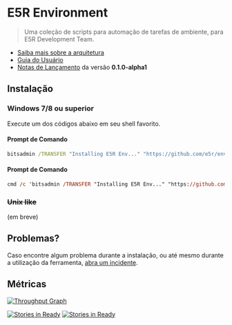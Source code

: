 E5R Environment
===============

> Uma coleção de scripts para automação de tarefas de ambiente, para E5R Development Team.

* [Saiba mais sobre a arquitetura](doc/ARCHITECTURE.md)
* [Guia do Usuário](doc/USERGUIDE.md)
* [Notas de Lançamento](https://github.com/e5r/env/releases/tag/v0.1.0-alpha1) da versão **0.1.0-alpha1**

## Instalação

### Windows 7/8 ou superior

Execute um dos códigos abaixo em seu shell favorito.

#### Prompt de Comando

```cmd
bitsadmin /TRANSFER "Installing E5R Env..." "https://github.com/e5r/env/raw/migrate-to-javascript/e5r-install.cmd" "%CD%\e5r-install.cmd" && "%CD%\e5r-install.cmd" && del "%CD%\e5r-install.cmd"
```
#### Prompt de Comando

```ps
cmd /c 'bitsadmin /TRANSFER "Installing E5R Env..." "https://github.com/e5r/env/raw/migrate-to-javascript/e5r-install.cmd" "%CD%\e5r-install.cmd" && "%CD%\e5r-install.cmd" && del "%CD%\e5r-install.cmd"'
```

### ~~Unix like~~

(em breve)

## Problemas?

Caso encontre algum problema durante a instalação, ou até mesmo durante a utilização da ferramenta, [abra um incidente](https://github.com/e5r/env/issues).

## Métricas

[![Throughput Graph](https://graphs.waffle.io/e5r/env/throughput.svg)](https://waffle.io/e5r/env/metrics)

[![Stories in Ready](https://badge.waffle.io/e5r/env.svg?label=ready&title=Ready)](http://waffle.io/e5r/env) [![Stories in Ready](https://badge.waffle.io/e5r/env.svg?label=In%20Progress&title=In%20Progress)](http://waffle.io/e5r/env)
